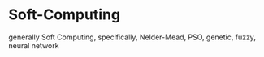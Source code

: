# Soft-Computing
generally Soft Computing, specifically, Nelder-Mead, PSO, genetic, fuzzy, neural network
